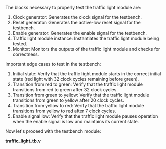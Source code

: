 The blocks necessary to properly test the traffic light module are:
1. Clock generator: Generates the clock signal for the testbench.
2. Reset generator: Generates the active-low reset signal for the testbench.
3. Enable generator: Generates the enable signal for the testbench.
4. Traffic light module instance: Instantiates the traffic light module being tested.
5. Monitor: Monitors the outputs of the traffic light module and checks for correctness.

Important edge cases to test in the testbench:
1. Initial state: Verify that the traffic light module starts in the correct initial state (red light with 32 clock cycles remaining before green).
2. Transition from red to green: Verify that the traffic light module transitions from red to green after 32 clock cycles.
3. Transition from green to yellow: Verify that the traffic light module transitions from green to yellow after 20 clock cycles.
4. Transition from yellow to red: Verify that the traffic light module transitions from yellow to red after 7 clock cycles.
5. Enable signal low: Verify that the traffic light module pauses operation when the enable signal is low and maintains its current state.

Now let's proceed with the testbench module:

**traffic_light_tb.v**

